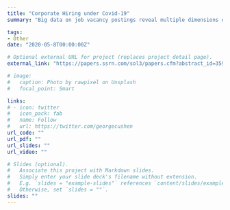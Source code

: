 ```yaml
---
title: "Corporate Hiring under Covid-19"
summary: "Big data on job vacancy postings reveal multiple dimensions of the impact of Covid-19 on corporate hiring. Firms disproportionately cut hiring for high-skill jobs (within-firm downskilling). Financially-constrained firms scaled back high-skill hiring most, as did firms with workforces more adaptable to ``working-from-home.'' Applying machine learning to job-ad texts, we show that firms have skewed hiring towards operationally-core positions. New positions take longer to fill, displaying greater flexibility regarding schedules, tasks, and requirements. Financing constraints amplify pandemic-induced changes to the nature of positions firms seek to fill, with constrained firms' new hires witnessing larger adjustments to job roles and employment arrangements."

tags: 
- Other
date: "2020-05-8T00:00:00Z"

# Optional external URL for project (replaces project detail page).
external_link: "https://papers.ssrn.com/sol3/papers.cfm?abstract_id=3596655"

# image:
#   caption: Photo by rawpixel on Unsplash
#   focal_point: Smart

links:
# - icon: twitter
#   icon_pack: fab
#   name: Follow
#   url: https://twitter.com/georgecushen
url_code: ""
url_pdf: ""
url_slides: ""
url_video: ""

# Slides (optional).
#   Associate this project with Markdown slides.
#   Simply enter your slide deck's filename without extension.
#   E.g. `slides = "example-slides"` references `content/slides/example-slides.md`.
#   Otherwise, set `slides = ""`.
slides: ""
---
```

